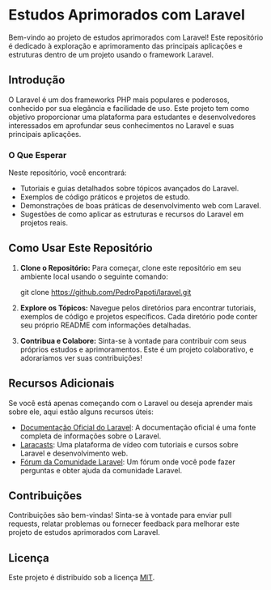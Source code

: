 # Estudos Aprimorados com Laravel

Bem-vindo ao projeto de estudos aprimorados com Laravel! Este repositório é dedicado à exploração e aprimoramento das principais aplicações e estruturas dentro de um projeto usando o framework Laravel.

## Introdução

O Laravel é um dos frameworks PHP mais populares e poderosos, conhecido por sua elegância e facilidade de uso. Este projeto tem como objetivo proporcionar uma plataforma para estudantes e desenvolvedores interessados em aprofundar seus conhecimentos no Laravel e suas principais aplicações.

### O Que Esperar

Neste repositório, você encontrará:

- Tutoriais e guias detalhados sobre tópicos avançados do Laravel.
- Exemplos de código práticos e projetos de estudo.
- Demonstrações de boas práticas de desenvolvimento web com Laravel.
- Sugestões de como aplicar as estruturas e recursos do Laravel em projetos reais.

## Como Usar Este Repositório

1. **Clone o Repositório:**
   Para começar, clone este repositório em seu ambiente local usando o seguinte comando:

   git clone https://github.com/PedroPapoti/laravel.git

3. **Explore os Tópicos:**
Navegue pelos diretórios para encontrar tutoriais, exemplos de código e projetos específicos. Cada diretório pode conter seu próprio README com informações detalhadas.

4. **Contribua e Colabore:**
Sinta-se à vontade para contribuir com seus próprios estudos e aprimoramentos. Este é um projeto colaborativo, e adoraríamos ver suas contribuições!

## Recursos Adicionais

Se você está apenas começando com o Laravel ou deseja aprender mais sobre ele, aqui estão alguns recursos úteis:

- [Documentação Oficial do Laravel](https://laravel.com/docs): A documentação oficial é uma fonte completa de informações sobre o Laravel.
- [Laracasts](https://laracasts.com/): Uma plataforma de vídeo com tutoriais e cursos sobre Laravel e desenvolvimento web.
- [Fórum da Comunidade Laravel](https://laracasts.com/discuss): Um fórum onde você pode fazer perguntas e obter ajuda da comunidade Laravel.

## Contribuições

Contribuições são bem-vindas! Sinta-se à vontade para enviar pull requests, relatar problemas ou fornecer feedback para melhorar este projeto de estudos aprimorados com Laravel.

## Licença

Este projeto é distribuído sob a licença [MIT](LICENSE).
